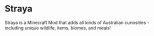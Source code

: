 # Straya
 Straya is a Minecraft Mod that adds all kinds of Australian curiosities - including unique wildlife, items, biomes, and meals!
